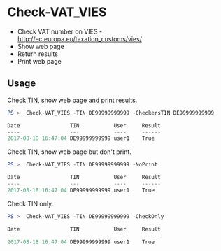 # Check-VAT_VIES

* Check VAT number on VIES - http://ec.europa.eu/taxation_customs/vies/
* Show web page
* Return results
* Print web page

## Usage

Check TIN, show web page and print results.
```powershell
PS >  Check-VAT_VIES -TIN DE99999999999 -CheckersTIN DE99999999999

Date                TIN           User     Result
----                ---           ----     ------
2017-08-18 16:47:04 DE99999999999 user1    True
```
Check TIN, show web page but don't print.
```powershell
PS >  Check-VAT_VIES -TIN DE99999999999 -NoPrint

Date                TIN           User     Result
----                ---           ----     ------
2017-08-18 16:47:04 DE99999999999 user1    True
```

Check TIN only.
```powershell
PS >  Check-VAT_VIES -TIN DE99999999999 -CheckOnly

Date                TIN           User     Result
----                ---           ----     ------
2017-08-18 16:47:04 DE99999999999 user1    True
```
